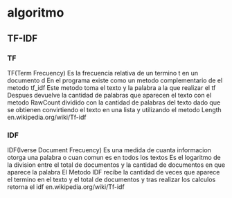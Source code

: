 # algoritmo
## TF-IDF 

### TF 
TF(Term Frecuency)
Es la frecuencia relativa de un termino t en un documento d
En el programa existe como un metodo complementario de el metodo tf_idf
Este metodo toma el texto y la palabra a la que realizar el tf
Despues devuelve la cantidad de palabras que aparecen el texto con el metodo RawCount dividido con la cantidad de palabras del texto dado que se obtienen convirtiendo el texto en una lista y utilizando el metodo Length
en.wikipedia.org/wiki/Tf-idf
### IDF
IDF(Iverse Document Frecuency)
Es una medida de cuanta informacion otorga una palabra o cuan comun es en todos los textos 
Es el logaritmo de la division entre el total de documentos y la cantidad de documentos en que aparece la palabra 
El Metodo IDF recibe la cantidad de veces que aparece el termino en el texto y el total de documentos y tras realizar los calculos retorna el idf 
en.wikipedia.org/wiki/Tf-idf